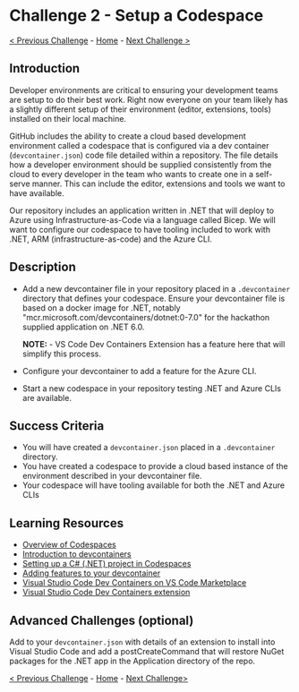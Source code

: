 # Challenge 2 - Setup a Codespace

[< Previous Challenge](Challenge-01.md) - [Home](../README.md) - [Next Challenge >](Challenge-03.md)

## Introduction

Developer environments are critical to ensuring your development teams are setup to do their best work. Right now everyone on your team likely has a slightly different setup of their environment (editor, extensions, tools) installed on their local machine.

GitHub includes the ability to create a cloud based development environment called a codespace that is configured via a dev container (`devcontainer.json`) code file detailed within a repository. The file details how a developer environment should be supplied consistently from the cloud to every developer in the team who wants to create one in a self-serve manner. This can include the editor, extensions and tools we want to have available. 

Our repository includes an application written in .NET that will deploy to Azure using Infrastructure-as-Code via a language called Bicep. We will want to configure our codespace to have tooling included to work with .NET, ARM (infrastructure-as-code) and the Azure CLI.

## Description

- Add a new devcontainer file in your repository placed in a `.devcontainer` directory that defines your codespace. Ensure your devcontainer file is based on a docker image for .NET, notably "mcr.microsoft.com/devcontainers/dotnet:0-7.0" for the hackathon supplied application on .NET 6.0. 

  **NOTE:** - VS Code Dev Containers Extension has a feature here that will simplify this process.

- Configure your devcontainer to add a feature for the Azure CLI.

- Start a new codespace in your repository testing .NET and Azure CLIs are available.

## Success Criteria

- You will have created a `devcontainer.json` placed in a `.devcontainer` directory.
- You have created a codespace to provide a cloud based instance of the environment described in your devcontainer file. 
- Your codespace will have tooling available for both the .NET and Azure CLIs


## Learning Resources
- [Overview of Codespaces](https://docs.github.com/en/codespaces/overview)
- [Introduction to devcontainers](https://docs.github.com/en/codespaces/setting-up-your-project-for-codespaces/adding-a-dev-container-configuration/introduction-to-dev-containers)
- [Setting up a C# (.NET) project in Codespaces](https://docs.github.com/en/codespaces/setting-up-your-project-for-codespaces/adding-a-dev-container-configuration/setting-up-your-dotnet-project-for-codespaces)
- [Adding features to your devcontainer](https://docs.github.com/en/codespaces/setting-up-your-project-for-codespaces/configuring-dev-containers/adding-features-to-a-devcontainer-file?tool=webui)
- [Visual Studio Code Dev Containers on VS Code Marketplace](https://marketplace.visualstudio.com/items?itemName=ms-vscode-remote.remote-containers)
- [Visual Studio Code Dev Containers extension](https://code.visualstudio.com/docs/devcontainers/create-dev-container)


## Advanced Challenges (optional)
Add to your `devcontainer.json` with details of an extension to install into Visual Studio Code and add a postCreateCommand that will restore NuGet packages for the .NET app in the Application directory of the repo.  

[< Previous Challenge](Challenge-01.md) - [Home](../README.md) - [Next Challenge>](Challenge-03.md)
